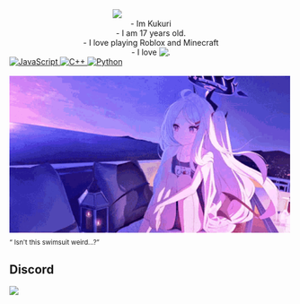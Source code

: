 <div>
<img src="https://static.wikia.nocookie.net/blue-archive/images/c/c7/Hina_Swimsuit_Portrait.png/revision/latest?cb=20220420072715" width="320" align="right" />
<br/>
<div align="center">
  - Im Kukuri<br/>
  - I am 17 years old.<br/>
  - I love playing Roblox and Minecraft<br/>
  - I love <img src="https://i.imgur.com/Xjb867j.png" alt="." width="16" height="16"/>
</div>
<div align="left">
    <a href="https://www.javascript.com/">
      <img alt="JavaScript" src="https://img.shields.io/badge/JavaScript-F7DF1E?style=for-the-badge&logo=javascript&logoColor=black" />
    </a>
    <a href="https://isocpp.org/">
      <img alt="C++" src="https://img.shields.io/badge/C++-00599C?style=for-the-badge&logo=c%2B%2B&logoColor=white" />
    </a>
    <a href="https://www.python.org/">
      <img alt="Python" src="https://img.shields.io/badge/Python-3776AB?style=for-the-badge&logo=python&logoColor=white" />
    </a>
</div>

<br/>

<div align="left">
  <img src="images/hina.gif" width="500" /><br/>
  <sub>“	Isn't this swimsuit weird...?”</sub>
</div>
</div>

## Discord
<a href="https://discord.com/users/591837095954350092"><img src="https://lanyard.cnrad.dev/api/591837095954350092?showDisplayName=true" /></a>
